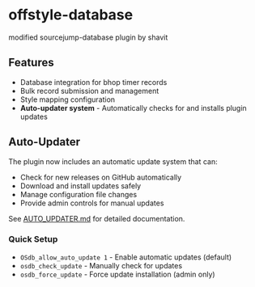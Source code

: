 # offstyle-database
modified sourcejump-database plugin by shavit

## Features

- Database integration for bhop timer records
- Bulk record submission and management
- Style mapping configuration
- **Auto-updater system** - Automatically checks for and installs plugin updates

## Auto-Updater

The plugin now includes an automatic update system that can:
- Check for new releases on GitHub automatically
- Download and install updates safely
- Manage configuration file changes
- Provide admin controls for manual updates

See [AUTO_UPDATER.md](AUTO_UPDATER.md) for detailed documentation.

### Quick Setup
- `OSdb_allow_auto_update 1` - Enable automatic updates (default)
- `osdb_check_update` - Manually check for updates
- `osdb_force_update` - Force update installation (admin only)
